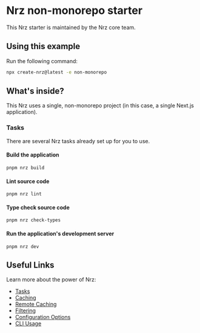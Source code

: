 # Nrz non-monorepo starter

This Nrz starter is maintained by the Nrz core team.

## Using this example

Run the following command:

```sh
npx create-nrz@latest -e non-monorepo
```

## What's inside?

This Nrz uses a single, non-monorepo project (in this case, a single Next.js application).

### Tasks

There are several Nrz tasks already set up for you to use.

#### Build the application

```
pnpm nrz build
```

#### Lint source code

```
pnpm nrz lint
```

#### Type check source code

```
pnpm nrz check-types
```

#### Run the application's development server

```
pnpm nrz dev
```

## Useful Links

Learn more about the power of Nrz:

- [Tasks](https://nrz.build/repo/docs/core-concepts/monorepos/running-tasks)
- [Caching](https://nrz.build/repo/docs/core-concepts/caching)
- [Remote Caching](https://nrz.build/repo/docs/core-concepts/remote-caching)
- [Filtering](https://nrz.build/repo/docs/core-concepts/monorepos/filtering)
- [Configuration Options](https://nrz.build/repo/docs/reference/configuration)
- [CLI Usage](https://nrz.build/repo/docs/reference/command-line-reference)
